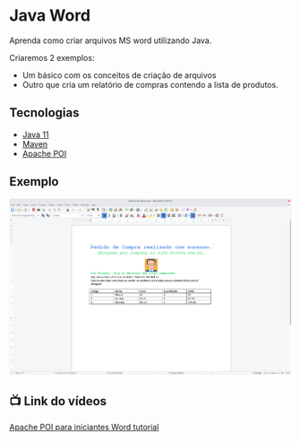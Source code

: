 # Java Word

  Aprenda como criar arquivos MS word utilizando Java.

 Criaremos 2 exemplos:
- Um básico com os conceitos de criação de arquivos 
- Outro que cria um relatório de compras contendo a lista de produtos.
  
## Tecnologias

- [Java 11](https://youtu.be/_NCt_82M0MA)
- [Maven](https://youtu.be/edF1G8RYDTU)
- [Apache POI](https://poi.apache.org/)

## Exemplo

![java-word](ExemploRelatorioCompra.png)


## 📺 Link do vídeos

 [Apache POI para iniciantes Word tutorial](https://youtu.be/JxTM7-WA3fE)
